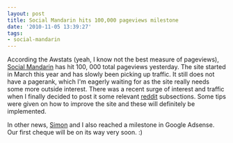 ```yaml
---
layout: post
title: Social Mandarin hits 100,000 pageviews milestone
date: '2010-11-05 13:39:27'
tags:
- social-mandarin
---
```


According the Awstats (yeah, I know not the best measure of pageviews), <a href="http://socialmandarin.com">Social Mandarin</a> has hit 100, 000 total pageviews yesterday. The site started in March this year and has slowly been picking up traffic. It still does not have a pagerank, which I'm eagerly waiting for as the site really needs some more outside interest. There was a recent surge of interest and traffic when I finally decided to post it some relevant <a href="http://reddit.com">reddit</a> subsections. Some tips were given on how to improve the site and these will definitely be implemented.

In other news, <a href="http://shotbeak.com">Simon</a> and I also reached a milestone in Google Adsense. Our first cheque will be on its way very soon. :)